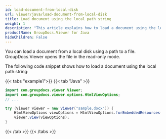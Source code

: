 ```yaml
---
id: load-document-from-local-disk
url: viewer/java/load-document-from-local-disk
title: Load document using the local path string
weight: 1
description: "This article explains how to load a document using the local path string with GroupDocs.Viewer within your Java applications."
productName: GroupDocs.Viewer for Java
hideChildren: False
---
```

You can load a document from a local disk using a path to a file. GroupDocs.Viewer opens the file in the read-only mode.

The following code snippet shows how to load a document using the local path string:

{{< tabs "example1">}}
{{< tab "Java" >}}
```java
import com.groupdocs.viewer.Viewer;
import com.groupdocs.viewer.options.HtmlViewOptions;
// ...

try (Viewer viewer = new Viewer("sample.docx")) {
    HtmlViewOptions viewOptions = HtmlViewOptions.forEmbeddedResources();
    viewer.view(viewOptions);
}
```
{{< /tab >}}
{{< /tabs >}}
